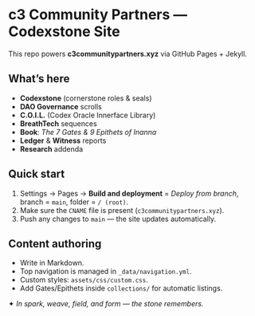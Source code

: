 # c3 Community Partners — Codexstone Site

This repo powers **c3communitypartners.xyz** via GitHub Pages + Jekyll.

## What’s here
- **Codexstone** (cornerstone roles & seals)
- **DAO Governance** scrolls
- **C.O.I.L.** (Codex Oracle Innerface Library)
- **BreathTech** sequences
- **Book**: *The 7 Gates & 9 Epithets of Inanna*
- **Ledger** & **Witness** reports
- **Research** addenda

## Quick start
1. Settings → Pages → **Build and deployment** = *Deploy from branch*, branch = `main`, folder = `/ (root)`.
2. Make sure the `CNAME` file is present (`c3communitypartners.xyz`).
3. Push any changes to `main` — the site updates automatically.

## Content authoring
- Write in Markdown.
- Top navigation is managed in `_data/navigation.yml`.
- Custom styles: `assets/css/custom.css`.
- Add Gates/Epithets inside `collections/` for automatic listings.

✦ *In spark, weave, field, and form — the stone remembers.*
